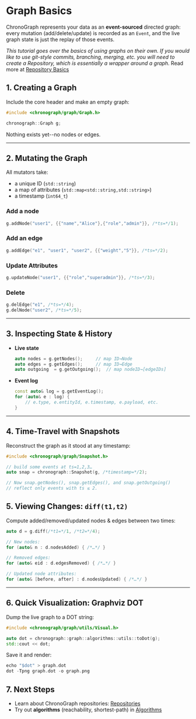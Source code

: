 # Graph Basics

ChronoGraph represents your data as an **event-sourced** directed graph: every mutation (add/delete/update) is recorded as an `Event`, and the live graph state is just the replay of those events.

*This tutorial goes over the basics of using graphs on their own. If you would like to use git-style commits, branching, merging, etc. you will need to create a Repository, which is essentially a wrapper around a graph.* Read more at [Repository Basics](repository_basics.md)

## 1. Creating a Graph

Include the core header and make an empty graph:

```cpp
#include <chronograph/graph/Graph.h>

chronograph::Graph g;
```

Nothing exists yet--no nodes or edges.

---

## 2. Mutating the Graph

All mutators take:
- a unique ID (`std::string`)
- a map of attributes (`std::map<std::string,std::string>`)
- a timestamp (`int64_t`)

### Add a node

```cpp
g.addNode("user1", {{"name","Alice"},{"role","admin"}}, /*ts=*/1);
``` 

### Add an edge

```cpp
g.addEdge("e1", "user1", "user2", {{"weight","5"}}, /*ts=*/2);
```

### Update Attributes

```cpp
g.updateNode("user1", {{"role","superadmin"}}, /*ts=*/3);
```

### Delete
```cpp
g.delEdge("e1", /*ts=*/4);
g.delNode("user2", /*ts=*/5);
```

---

## 3. Inspecting State & History

- **Live state**  
    ```cpp
    auto nodes = g.getNodes();     // map ID→Node
    auto edges = g.getEdges();     // map ID→Edge
    auto outgoing  = g.getOutgoing();  // map nodeID→[edgeIDs]
    ```

- **Event log**
    ```cpp
    const auto& log = g.getEventLog();
    for (auto& e : log) {
        // e.type, e.entityId, e.timestamp, e.payload, etc.
    }
    ```

---

## 4. Time-Travel with Snapshots

Reconstruct the graph as it stood at any timestamp:

```cpp
#include <chronograph/graph/Snapshot.h>

// build some events at ts=1,2,3…
auto snap = chronograph::Snapshot(g, /*timestamp=*/2);

// Now snap.getNodes(), snap.getEdges(), and snap.getOutgoing()
// reflect only events with ts ≤ 2.
```

## 5. Viewing Changes: `diff(t1,t2)`
Compute added/removed/updated nodes & edges between two times:

```cpp
auto d = g.diff(/*t1=*/1, /*t2=*/4);

// New nodes:
for (auto& n : d.nodesAdded) { /*…*/ }

// Removed edges:
for (auto& eid : d.edgesRemoved) { /*…*/ }

// Updated node attributes:
for (auto& [before, after] : d.nodesUpdated) { /*…*/ }
```

---

## 6. Quick Visualization: Graphviz DOT

Dump the live graph to a DOT string:

```cpp
#include <chronograph/graph/utils/Visual.h>

auto dot = chronograph::graph::algorithms::utils::toDot(g);
std::cout << dot;
```

Save it and render:

```cpp
echo "$dot" > graph.dot
dot -Tpng graph.dot -o graph.png
```
## 7. Next Steps
- Learn about ChronoGraph repositories: [Repositories](repository_basics.md)
- Try out **algorithms** (reachability, shortest-path) in [Algorithms](algorithms_basics.md)